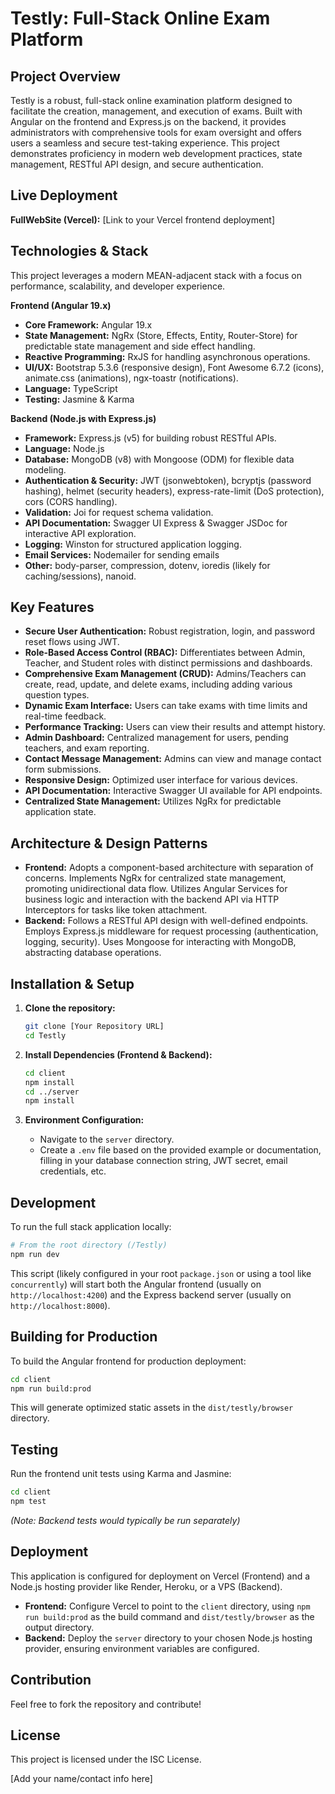 # Testly: Full-Stack Online Exam Platform

## Project Overview

Testly is a robust, full-stack online examination platform designed to facilitate the creation, management, and execution of exams. Built with Angular on the frontend and Express.js on the backend, it provides administrators with comprehensive tools for exam oversight and offers users a seamless and secure test-taking experience. This project demonstrates proficiency in modern web development practices, state management, RESTful API design, and secure authentication.

## Live Deployment

**FullWebSite (Vercel):** [Link to your Vercel frontend deployment]


## Technologies & Stack

This project leverages a modern MEAN-adjacent stack with a focus on performance, scalability, and developer experience.

**Frontend (Angular 19.x)**

- **Core Framework:** Angular 19.x
- **State Management:** NgRx (Store, Effects, Entity, Router-Store) for predictable state management and side effect handling.
- **Reactive Programming:** RxJS for handling asynchronous operations.
- **UI/UX:** Bootstrap 5.3.6 (responsive design), Font Awesome 6.7.2 (icons), animate.css (animations), ngx-toastr (notifications).
- **Language:** TypeScript
- **Testing:** Jasmine & Karma

**Backend (Node.js with Express.js)**

- **Framework:** Express.js (v5) for building robust RESTful APIs.
- **Language:** Node.js
- **Database:** MongoDB (v8) with Mongoose (ODM) for flexible data modeling.
- **Authentication & Security:** JWT (jsonwebtoken), bcryptjs (password hashing), helmet (security headers), express-rate-limit (DoS protection), cors (CORS handling).
- **Validation:** Joi for request schema validation.
- **API Documentation:** Swagger UI Express & Swagger JSDoc for interactive API exploration.
- **Logging:** Winston for structured application logging.
- **Email Services:** Nodemailer for sending emails
- **Other:** body-parser, compression, dotenv, ioredis (likely for caching/sessions), nanoid.

## Key Features

- **Secure User Authentication:** Robust registration, login, and password reset flows using JWT.
- **Role-Based Access Control (RBAC):** Differentiates between Admin, Teacher, and Student roles with distinct permissions and dashboards.
- **Comprehensive Exam Management (CRUD):** Admins/Teachers can create, read, update, and delete exams, including adding various question types.
- **Dynamic Exam Interface:** Users can take exams with time limits and real-time feedback.
- **Performance Tracking:** Users can view their results and attempt history.
- **Admin Dashboard:** Centralized management for users, pending teachers, and exam reporting.
- **Contact Message Management:** Admins can view and manage contact form submissions.
- **Responsive Design:** Optimized user interface for various devices.
- **API Documentation:** Interactive Swagger UI available for API endpoints.
- **Centralized State Management:** Utilizes NgRx for predictable application state.

## Architecture & Design Patterns

- **Frontend:** Adopts a component-based architecture with separation of concerns. Implements NgRx for centralized state management, promoting unidirectional data flow. Utilizes Angular Services for business logic and interaction with the backend API via HTTP Interceptors for tasks like token attachment.
- **Backend:** Follows a RESTful API design with well-defined endpoints. Employs Express.js middleware for request processing (authentication, logging, security). Uses Mongoose for interacting with MongoDB, abstracting database operations.

## Installation & Setup

1.  **Clone the repository:**

    ```bash
    git clone [Your Repository URL]
    cd Testly
    ```

2.  **Install Dependencies (Frontend & Backend):**

    ```bash
    cd client
    npm install
    cd ../server
    npm install
    ```

3.  **Environment Configuration:**
    - Navigate to the `server` directory.
    - Create a `.env` file based on the provided example or documentation, filling in your database connection string, JWT secret, email credentials, etc.

## Development

To run the full stack application locally:

```bash
# From the root directory (/Testly)
npm run dev
```

This script (likely configured in your root `package.json` or using a tool like `concurrently`) will start both the Angular frontend (usually on `http://localhost:4200`) and the Express backend server (usually on `http://localhost:8000`).

## Building for Production

To build the Angular frontend for production deployment:

```bash
cd client
npm run build:prod
```

This will generate optimized static assets in the `dist/testly/browser` directory.

## Testing

Run the frontend unit tests using Karma and Jasmine:

```bash
cd client
npm test
```

_(Note: Backend tests would typically be run separately)_

## Deployment

This application is configured for deployment on Vercel (Frontend) and a Node.js hosting provider like Render, Heroku, or a VPS (Backend).

- **Frontend:** Configure Vercel to point to the `client` directory, using `npm run build:prod` as the build command and `dist/testly/browser` as the output directory.
- **Backend:** Deploy the `server` directory to your chosen Node.js hosting provider, ensuring environment variables are configured.

## Contribution

Feel free to fork the repository and contribute!

## License

This project is licensed under the ISC License.

[Add your name/contact info here]
